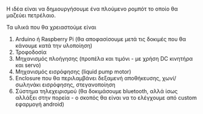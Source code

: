 Η ιδέα είναι να δημιουργήσουμε ένα πλούμενο ρομπότ το οποίο θα μαζεύει πετρέλαιο.

Τα υλικά που θα χρειαστούμε είναι

1. Arduino ή Raspberry Pi (θα αποφασίσουμε μετά τις δοκιμές που θα κάνουμε κατά την υλοποίηση)
2. Τροφοδοσία
3. Μηχανισμός πλοήγησης (προπέλα και τιμόνι - με χρήση DC κινητήρα και servo)
4. Μηχανισμός εισρόφησης (liquid pump motor)
5. Enclosure που θα περιλαμβάνει δεξαμενή αποθήκευσης, χωνί/σωληνάκι εισρόφησης, στεγανοποίηση
6. Σύστημα τηλεχειρισμού (θα δοκιμάσουμε bluetooth, αλλά ίσως αλλάξει στην πορεία - ο σκοπός θα είναι να το ελέγχουμε από custom εφαρμογή android)
